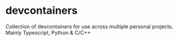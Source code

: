 # devcontainers
Collection of devcontainers for use across multiple personal projects. Mainly Typescript, Python &amp; C/C++
